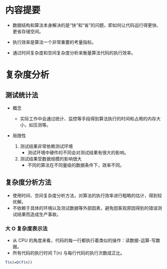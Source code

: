 # 内容提要

* 数据结构和算法本身解决的是“快”和“省”的问题，即如何让代码运行得更快、更省存储空间。

* 执行效率是算法一个非常重要的考量指标。
* 通过时间复杂度和空间复杂度分析来衡量算法代码的执行效率。

# 复杂度分析

## 测试统计法

* 概念
  * 实际工作中会通过统计、监控等手段得到算法执行的时间和占用的内存大小，如压测等。

* 局限性
  1. 测试结果非常依赖测试环境
     * 测试环境中硬件的不同会对测试结果有很大的影响。
  2. 测试结果受数据规模的影响很大
     * 不同的算法在不同量级的数据条件下，效率不同。

## 复杂度分析方法

* 使用时间、空间复杂度分析方法，对算法的执行效率进行粗略的估计，得到较优解。
* 不依赖于具体的环境以及测试数据等外部因素，避免因客观原因得到的错误测试结果而造成生产事故。

### 大 O 复杂度表示法

* 从 CPU 的角度来看，代码的每一行都执行着类似的操作：读数据-运算-写数据。
* 所有代码的执行时间 T(n) 与每行代码的执行次数成正比。

```mathematica
T(n)=O(f(n))
```















































